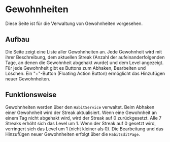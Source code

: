 # Gewohnheiten

Diese Seite ist für die Verwaltung von Gewohnheiten vorgesehen.

## Aufbau

Die Seite zeigt eine Liste aller Gewohnheiten an. Jede Gewohnheit wird mit ihrer Beschreibung, dem aktuellen Streak (Anzahl der aufeinanderfolgenden Tage, an denen die Gewohnheit abgehakt wurde) und dem Level angezeigt. Für jede Gewohnheit gibt es Buttons zum Abhaken, Bearbeiten und Löschen. Ein "+"-Button (Floating Action Button) ermöglicht das Hinzufügen neuer Gewohnheiten.

## Funktionsweise

Gewohnheiten werden über den `HabitService` verwaltet. Beim Abhaken einer Gewohnheit wird der Streak aktualisiert. Wenn eine Gewohnheit an einem Tag nicht abgehakt wird, wird der Streak auf 0 zurückgesetzt. Alle 7 Streaks erhöht sich das Level um 1. Wenn der Streak auf 0 gesetzt wird, verringert sich das Level um 1 (nicht kleiner als 0). Die Bearbeitung und das Hinzufügen neuer Gewohnheiten erfolgt über die `HabitEditPage`.